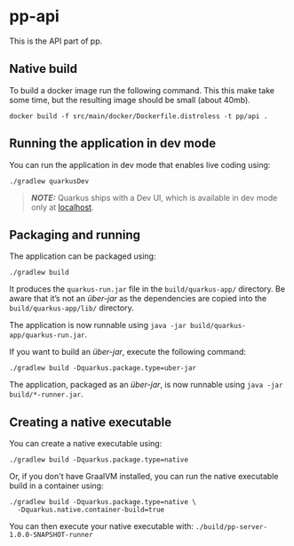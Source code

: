 # pp-api

This is the API part of pp.

## Native build

To build a docker image run the following command. This this make take some
time, but the resulting image should be small (about 40mb).

```shell
docker build -f src/main/docker/Dockerfile.distroless -t pp/api .
```

## Running the application in dev mode

You can run the application in dev mode that enables live coding using:

```shell script
./gradlew quarkusDev
```

> **_NOTE:_**  Quarkus ships with a Dev UI, which is available in dev mode only
> at [localhost](http://localhost:8080/q/dev/).

## Packaging and running

The application can be packaged using:

```shell script
./gradlew build
```

It produces the `quarkus-run.jar` file in the `build/quarkus-app/` directory.
Be aware that it’s not an _über-jar_ as the dependencies are copied into the
`build/quarkus-app/lib/` directory.

The application is now runnable using
`java -jar build/quarkus-app/quarkus-run.jar`.

If you want to build an _über-jar_, execute the following command:

```shell script
./gradlew build -Dquarkus.package.type=uber-jar
```

The application, packaged as an _über-jar_, is now runnable using
`java -jar build/*-runner.jar`.

## Creating a native executable

You can create a native executable using:

```shell script
./gradlew build -Dquarkus.package.type=native
```

Or, if you don't have GraalVM installed, you can run the native executable build
in a container using:

```shell script
./gradlew build -Dquarkus.package.type=native \
  -Dquarkus.native.container-build=true
```

You can then execute your native executable with:
`./build/pp-server-1.0.0-SNAPSHOT-runner`

